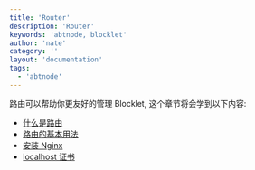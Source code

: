 ```yaml
---
title: 'Router'
description: 'Router'
keywords: 'abtnode, blocklet'
author: 'nate'
category: ''
layout: 'documentation'
tags:
  - 'abtnode'
---
```


路由可以帮助你更友好的管理 Blocklet, 这个章节将会学到以下内容:

- [什么是路由](./what-is-router)
- [路由的基本用法](./basic-usage)
- [安装 Nginx](./install-nginx)
- [localhost 证书](./certificates-for-localhost)
